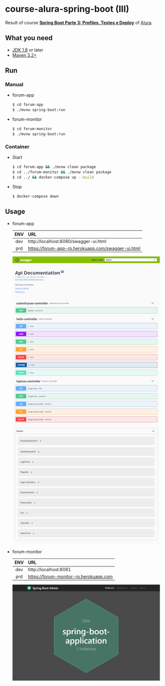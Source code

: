 # course-alura-spring-boot (III)

Result of course **[Spring Boot Parte 3: Profiles, Testes e Deploy](https://cursos.alura.com.br/course/spring-boot-profiles-testes-deploy)** of [Alura](https://alura.com.br).

## What you need

- [JDK 1.8](http://www.oracle.com/technetwork/java/javase/downloads/index.html) or later
- [Maven 3.2+](https://maven.apache.org/download.cgi)

## Run

### Manual

- forum-app

    ```bash
    $ cd forum-app
    $ ./mvnw spring-boot:run
    ```

- forum-monitor

    ```bash
    $ cd forum-monitor
    $ ./mvnw spring-boot:run
    ```

### Container

- Start

    ```bash
    $ cd forum-app && ./mvnw clean package
    $ cd ../forum-monitor && ./mvnw clean package
    $ cd ../ && docker-compose up --build
    ```

- Stop

    ```bash
    $ docker-compose down
    ```

## Usage

- forum-app

    | ENV | URL |
    | :-: | :-- |
    | dev | http://localhost:8080/swagger-ui.html |
    | prd | https://forum-app-rp.herokuapp.com/swagger-ui.html |

    ![forum-app](forum-app.png)

- forum-monitor


    | ENV | URL |
    | :-: | :-- |
    | dev | http://localhost:8081 |
    | prd | https://forum-monitor-rp.herokuapp.com |

    ![forum-monitor](forum-monitor.png)
